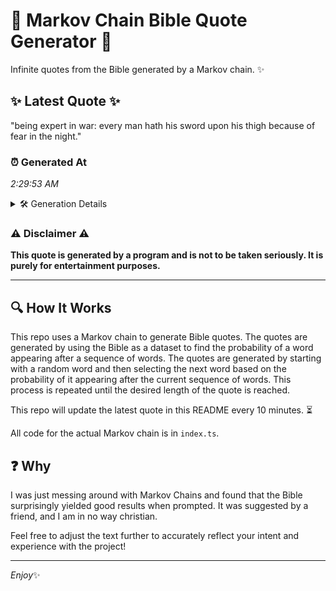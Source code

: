 # 📖 Markov Chain Bible Quote Generator 📖

Infinite quotes from the Bible generated by a Markov chain. ✨

## ✨ Latest Quote ✨
"being expert in war: every man hath his sword upon his thigh because of fear in the night."

### ⏰ Generated At
*2:29:53 AM*

<details>
    <summary>🛠️ Generation Details</summary>
    <p>
        <strong>🌱 Seed:</strong> being<br>
        <strong>🔄 Iterations:</strong> 17<br>
        <strong>📜 Context History:</strong><br>[ being ]: expert<br>[ being, expert ]: in<br>[ being, expert, in ]: war:<br>[ being, expert, in, war: ]: every<br>[ being, expert, in, war:, every ]: man<br>[ being, expert, in, war:, every, man ]: hath<br>[ expert, in, war:, every, man, hath ]: his<br>[ in, war:, every, man, hath, his ]: sword<br>[ war:, every, man, hath, his, sword ]: upon<br>[ every, man, hath, his, sword, upon ]: his<br>[ man, hath, his, sword, upon, his ]: thigh<br>[ hath, his, sword, upon, his, thigh ]: because<br>[ his, sword, upon, his, thigh, because ]: of<br>[ sword, upon, his, thigh, because, of ]: fear<br>[ upon, his, thigh, because, of, fear ]: in<br>[ his, thigh, because, of, fear, in ]: the<br>[ thigh, because, of, fear, in, the ]: night.<br>
    </p>
</details>

### ⚠️ Disclaimer ⚠️
**This quote is generated by a program and is not to be taken seriously. It is purely for entertainment purposes.**

---

## 🔍 How It Works

This repo uses a Markov chain to generate Bible quotes. The quotes are generated by using the Bible as a dataset to find the probability of a word appearing after a sequence of words. The quotes are generated by starting with a random word and then selecting the next word based on the probability of it appearing after the current sequence of words. This process is repeated until the desired length of the quote is reached.

This repo will update the latest quote in this README every 10 minutes. ⏳

All code for the actual Markov chain is in `index.ts`.

## ❓ Why

I was just messing around with Markov Chains and found that the Bible surprisingly yielded good results when prompted. 
It was suggested by a friend, and I am in no way christian.

Feel free to adjust the text further to accurately reflect your intent and experience with the project!

---

*Enjoy*✨
